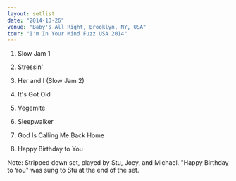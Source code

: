 ```yaml
---
layout: setlist
date: "2014-10-26"
venue: "Baby's All Right, Brooklyn, NY, USA"
tour: "I'm In Your Mind Fuzz USA 2014"
---
```



 1. Slow Jam 1

 2. Stressin'

 3. Her and I (Slow Jam 2)

 4. It's Got Old

 5. Vegemite

 6. Sleepwalker

 7. God Is Calling Me Back Home

 8. Happy Birthday to You


Note: Stripped down set, played by Stu, Joey, and Michael. "Happy Birthday to You" was sung to Stu at the end of the set.

